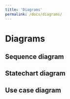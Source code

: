 ```yaml
---
title: 'Diagrams'
permalink: /docs/diagrams/
---
```

# Diagrams

<!-- {% include_relative README.md %}

<link href='README.md' type='text/css'>

<p>&nbsp;</p>
<p>README.txt</p>
<p>&nbsp;</p>
<div id="list">
  <p><iframe src="README.md" frameborder="0" height="400"
      width="95%"></iframe></p>
</div>
-->

<h2>Sequence diagram</h2>
<object data="https://kotano.github.io/Tempo/docs/diagrams/Sequenece_diagram.txt" width="80%">
</object>

<h2>Statechart diagram</h2>
<object data="https://kotano.github.io/Tempo/docs/diagrams/Statechart_diagram.txt" width="80%">
</object>

<h2>Use case diagram</h2>
<object data="https://kotano.github.io/Tempo/docs/diagrams/Use_case_diagram.txt" width="80%">
</object>

